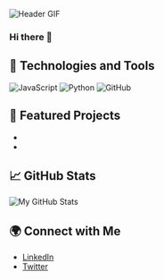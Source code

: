 
![Header GIF](https://i.giphy.com/media/v1.Y2lkPTc5MGI3NjExOWozZ2J0bm1kczUzbjlzYnFsaWZyazhneWtvZndhNmo4OXdrOG14YSZlcD12MV9pbnRlcm5hbF9naWZfYnlfaWQmY3Q9Zw/IkJBcA4Ino1Ce5vr0X/giphy.gif)

### Hi there 👋

## 🚀 Technologies and Tools
![JavaScript](https://img.shields.io/badge/-JavaScript-000?&logo=JavaScript)
![Python](https://img.shields.io/badge/-Python-000?&logo=python)
![GitHub](https://img.shields.io/badge/-GitHub-000?&logo=github)

## 🔧 Featured Projects
- 
- 

## 📈 GitHub Stats
![My GitHub Stats](https://github-readme-stats.vercel.app/api?username=Nando218&show_icons=true&theme=radical)

## 🌍 Connect with Me
- [LinkedIn]()
- [Twitter]()

<!--
**Nando218/Nando218** is a ✨ _special_ ✨ repository because its `README.md` (this file) appears on your GitHub profile.

Here are some ideas to get you started:

- 🔭 I’m currently working on ...
- 🌱 I’m currently learning ...
- 👯 I’m looking to collaborate on ...
- 🤔 I’m looking for help with ...
- 💬 Ask me about ...
- 📫 How to reach me: ...
- 😄 Pronouns: ...
- ⚡ Fun fact: ...
-->
